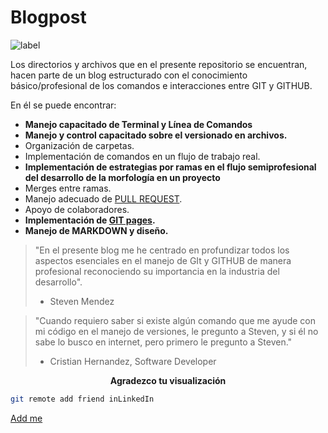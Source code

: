 # Blogpost
![label](https://i.imgur.com/W856jIv.png)

Los directorios y archivos que en el presente repositorio se encuentran, hacen parte de un blog estructurado con el conocimiento básico/profesional de los comandos e interacciones entre GIT  y GITHUB.

En él se puede encontrar:

- **Manejo capacitado de Terminal y Línea de Comandos**
- **Manejo y control capacitado sobre el versionado en archivos.**
- Organización de carpetas. 
- Implementación de comandos en un flujo de trabajo real.
- **Implementación de estrategias por ramas en el flujo semiprofesional del desarrollo de la morfología en un proyecto**
- Merges entre ramas.
- Manejo adecuado de [PULL REQUEST](https://github.com/StevenMendezV/Blogpost.github.io/pulse).
- Apoyo de colaboradores.
- **Implementación de [GIT pages](https://stevenmendezv.github.io/Blogpost/blogpost.html).**
- **Manejo de MARKDOWN y diseño.**

> "En el presente blog me he centrado en profundizar todos los aspectos esenciales en el manejo de GIt y GITHUB de manera profesional reconociendo su importancia en la industria del desarrollo".
> - Steven Mendez

> "Cuando requiero saber si existe algún comando que me ayude con mi código en el manejo de versiones, le pregunto a Steven, y si él no sabe lo busco en internet, pero primero le pregunto a Steven."
> - Cristian Hernandez, Software Developer

**<center>Agradezco tu visualización</center>**

```sh
git remote add friend inLinkedIn
```

[Add me](https://www.linkedin.com/in/steven-mendez-velandia-8504b5226/)





